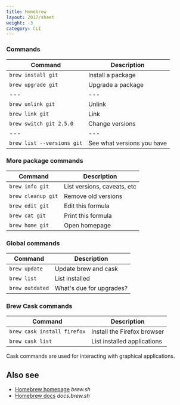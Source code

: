 ```yaml
---
title: Homebrew
layout: 2017/sheet
weight: -3
category: CLI
---
```


### Commands

| Command                    | Description                |
|----------------------------|----------------------------|
| `brew install git`         | Install a package          |
| `brew upgrade git`         | Upgrade a package          |
| ---                        | ---                        |
| `brew unlink git`          | Unlink                     |
| `brew link git`            | Link                       |
| `brew switch git 2.5.0`    | Change versions            |
| ---                        | ---                        |
| `brew list --versions git` | See what versions you have |

### More package commands

| Command            | Description                 |
|--------------------|-----------------------------|
| `brew info git`    | List versions, caveats, etc |
| `brew cleanup git` | Remove old versions         |
| `brew edit git`    | Edit this formula           |
| `brew cat git`     | Print this formula          |
| `brew home git`    | Open homepage               |

### Global commands

| Command         | Description              |
|-----------------|--------------------------|
| `brew update`   | Update brew and cask     |
| `brew list`     | List installed           |
| `brew outdated` | What's due for upgrades? |

### Brew Cask commands

| Command                     | Description                 |
|-----------------------------|-----------------------------|
| `brew cask install firefox` | Install the Firefox browser |
| `brew cask list`            | List installed applications |

Cask commands are used for interacting with graphical applications.

## Also see

* [Homebrew homepage](https://brew.sh/) _brew.sh_
* [Homebrew docs](https://docs.brew.sh) _docs.brew.sh_
